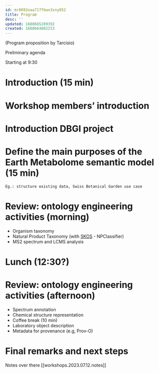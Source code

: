 ```yaml
---
id: mr8692oaa717fbwx3sny852
title: Program
desc: ''
updated: 1688665209392
created: 1688664802253
---
```


(Program proposition by Tarcisio)

Preliminary agenda 
 

Starting at 9:30 

# Introduction (15 min)
# Workshop members’ introduction
# Introduction DBGI project
# Define the main purposes of the Earth Metabolome semantic model (15 min)
    Eg.: structure existing data, Swiss Botanical Garden use case

# Review: ontology engineering activities (morning)

- Organism taxonomy 
- Natural Product Taxonomy (with [SKOS](https://en.wikipedia.org/wiki/Simple_Knowledge_Organization_System "Simple Knowledge Organization System \(SKOS\) is a W3C recommendation designed for representation of thesauri, classification schemes, taxonomies, subject-heading systems, or any other type of structured controlled vocabulary. SKOS is part of the Semantic Web family of standards built upon RDF and RDFS, and its main objective is to enable easy publication and use of such vocabularies as linked data.") - NPClassifier)
- MS2 spectrum and LCMS analysis

# Lunch (12:30?)
# Review: ontology engineering activities (afternoon)
 - Spectrum annotation
 - Chemical structure representation
 - Coffee break (10 min)
 - Laboratory object description
 - Metadata for provenance (e.g, Prov-O)

# Final remarks and next steps 



Notes over there [[workshops.2023.07.12.notes]]
